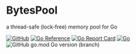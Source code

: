 # BytesPool
a thread-safe (lock-free) memory pool for Go

[![GitHub](https://img.shields.io/github/license/itsabgr/go-bytespool)](https://github.com/itsabgr/go-bytespool/blob/master/LICENSE)
[![Go Reference](https://pkg.go.dev/badge/github.com/itsabgr/go-bytespool.svg)](https://pkg.go.dev/github.com/itsabgr/go-bytespool)
[![Go Report Card](https://goreportcard.com/badge/github.com/itsabgr/go-bytespool)](https://goreportcard.com/report/github.com/itsabgr/go-bytespool)
[![Go](https://github.com/itsabgr/go-bytespool/actions/workflows/go.yml/badge.svg?branch=master&event=push)](https://github.com/itsabgr/go-bytespool/actions/workflows/go.yml)
![GitHub go.mod Go version (branch)](https://img.shields.io/github/go-mod/go-version/itsabgr/go-bytespool/master)
